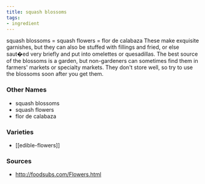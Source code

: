 ```yaml
---
title: squash blossoms
tags:
- ingredient
---
```

squash blossoms = squash flowers = flor de calabaza These make exquisite garnishes, but they can also be stuffed with fillings and fried, or else saut�ed very briefly and put into omelettes or quesadillas. The best source of the blossoms is a garden, but non-gardeners can sometimes find them in farmers' markets or specialty markets. They don't store well, so try to use the blossoms soon after you get them.

### Other Names

* squash blossoms
* squash flowers
* flor de calabaza

### Varieties

* [[edible-flowers]]

### Sources
* http://foodsubs.com/Flowers.html
